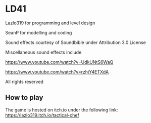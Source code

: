 # LD41
Lazlo319 for programming and level design

SeanP for modelling and coding

Sound effects courtesy of Soundbible under Attribution 3.0 License

Miscellaneous sound effects include 

https://www.youtube.com/watch?v=UdkUNtS6WaQ

https://www.youtube.com/watch?v=rzhjY4ETXdA

All rights reserved

## How to play
The game is hosted on itch.io under the following link:
https://lazlo319.itch.io/tactical-chef
